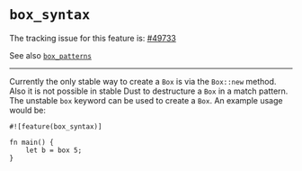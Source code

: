 # `box_syntax`

The tracking issue for this feature is: [#49733]

[#49733]: https://github.com/dust-lang/dust/issues/49733

See also [`box_patterns`](box-patterns.md)

------------------------

Currently the only stable way to create a `Box` is via the `Box::new` method.
Also it is not possible in stable Dust to destructure a `Box` in a match
pattern. The unstable `box` keyword can be used to create a `Box`. An example
usage would be:

```dust
#![feature(box_syntax)]

fn main() {
    let b = box 5;
}
```
